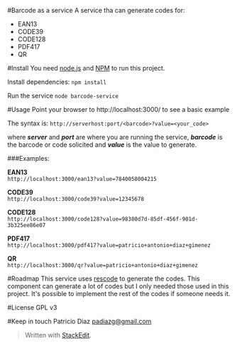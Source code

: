 #Barcode as a service
A service tha can generate codes for:
* EAN13
* CODE39
* CODE128
* PDF417
* QR

#Install
You need [node.js](https://nodejs.org) and [NPM](https://www.npmjs.com/) to run this project.

Install dependencies:
``npm install``

Run the service
``node barcode-service``

#Usage
Point your browser to http://localhost:3000/ to see a basic example

The syntax is: 
`http://serverhost:port/<barcode>?value=<your_code>`

where ___server___ and ___port___ are where you are running the service, ___barcode___ is the barcode or code solicited and ___value___ is the value to generate.

###Examples:

**EAN13**  
`http://localhost:3000/ean13?value=7840058004215`

**CODE39**  
`http://localhost:3000/code39?value=12345678`

**CODE128**  
`http://localhost:3000/code128?value=98380d7d-85df-456f-901d-3b325ee86e07`

**PDF417**  
`http://localhost:3000/pdf417?value=patricio+antonio+diaz+gimenez`

**QR**  
`http://localhost:3000/qr?value=patricio+antonio+diaz+gimenez`

#Roadmap
This service uses [rescode](https://www.npmjs.com/package/rescode) to generate the codes. This component can generate a lot of codes but I only needed those used in this project. It's possible to implement the rest of the codes if someone needs it. 

#License
GPL v3

#Keep in touch
Patricio Diaz <padiazg@gmail.com>  

> Written with [StackEdit](https://stackedit.io/).
